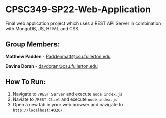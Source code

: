 # CPSC349-SP22-Web-Application
Final web application project which uses a REST API Server in combination with MongoDB, JS, HTML and CSS.

## Group Members:
**Matthew Padden** - Paddenmatt@csu.fullerton.edu

**Davina Doran** - davdoran@csu.fullerton.edu 

## How To Run:
1. Navigate to `/REST Server` and execute `node index.js`
2. Naviate to  `/REST Cliet` and execute `node index.js`
3. Open a new tab in your web browser and navigate to `http://localhost:4020/`
